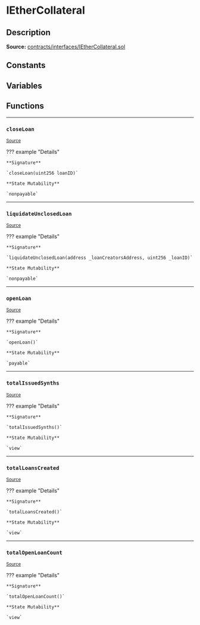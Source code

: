 # IEtherCollateral

## Description


**Source:** [contracts/interfaces/IEtherCollateral.sol](https://github.com/Synthetixio/synthetix/tree/v2.21.15/contracts/interfaces/IEtherCollateral.sol)

## Constants

## Variables

## Functions

---
### `closeLoan`

<sub>[Source](https://github.com/Synthetixio/synthetix/tree/v2.21.15/contracts/interfaces/IEtherCollateral.sol#L15)</sub>



??? example "Details"

    **Signature**

    `closeLoan(uint256 loanID)`

    **State Mutability**

    `nonpayable`

---
### `liquidateUnclosedLoan`

<sub>[Source](https://github.com/Synthetixio/synthetix/tree/v2.21.15/contracts/interfaces/IEtherCollateral.sol#L17)</sub>



??? example "Details"

    **Signature**

    `liquidateUnclosedLoan(address _loanCreatorsAddress, uint256 _loanID)`

    **State Mutability**

    `nonpayable`

---
### `openLoan`

<sub>[Source](https://github.com/Synthetixio/synthetix/tree/v2.21.15/contracts/interfaces/IEtherCollateral.sol#L13)</sub>



??? example "Details"

    **Signature**

    `openLoan()`

    **State Mutability**

    `payable`

---
### `totalIssuedSynths`

<sub>[Source](https://github.com/Synthetixio/synthetix/tree/v2.21.15/contracts/interfaces/IEtherCollateral.sol#L6)</sub>



??? example "Details"

    **Signature**

    `totalIssuedSynths()`

    **State Mutability**

    `view`

---
### `totalLoansCreated`

<sub>[Source](https://github.com/Synthetixio/synthetix/tree/v2.21.15/contracts/interfaces/IEtherCollateral.sol#L8)</sub>



??? example "Details"

    **Signature**

    `totalLoansCreated()`

    **State Mutability**

    `view`

---
### `totalOpenLoanCount`

<sub>[Source](https://github.com/Synthetixio/synthetix/tree/v2.21.15/contracts/interfaces/IEtherCollateral.sol#L10)</sub>



??? example "Details"

    **Signature**

    `totalOpenLoanCount()`

    **State Mutability**

    `view`

